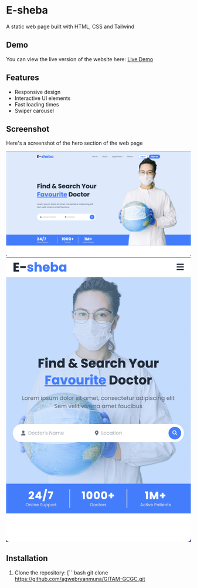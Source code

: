 # E-sheba

A static web page built with HTML, CSS and Tailwind

## Demo

You can view the live version of the website here: [Live Demo](https://agwebryanmuna.github.io/E-sheba/)

## Features

- Responsive design
- Interactive UI elements
- Fast loading times
- Swiper carousel

## Screenshot

Here's a screenshot of the hero section of the web page

![Hero Section](./desktop-hero.png)
![Hero Section](./mobile-hero.png)

## Installation

1. Clone the repository:
   [```bash
   git clone https://github.com/agwebryanmuna/GITAM-GCGC.git
   ```](https://github.com/agwebryanmuna/E-sheba.git)

   ```
